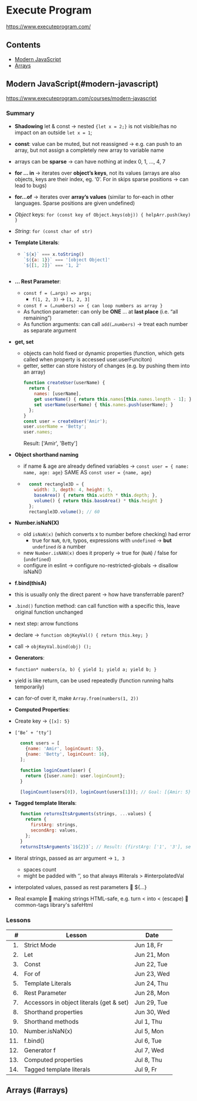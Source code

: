 # Execute Program

<https://www.executeprogram.com/>

## Contents

- [Modern JavaScript](#modern-javascript)
- [Arrays](#arrays)

## Modern JavaScript(#modern-javascript)

<https://www.executeprogram.com/courses/modern-javascript>

### Summary

- **Shadowing** let & const &rarr; nested `{let x = 2;}` is not visible/has no impact on an outside `let x = 1`;
- **const**: value can be muted, but not reassigned &rarr; e.g. can push to an array, but not assign a completely new array to variable name
-	arrays can be **sparse** &rarr; can have nothing at index 0, 1, …, 4, 7
-	**for … in** &rarr; iterates over **object’s keys**, not its values (arrays are also objects, keys are their index, eg. ‘0’. For in skips sparse positions &rarr; can lead to bugs)
-	**for…of** &rarr; iterates over **array’s values** (similar to for-each in other languages. Sparse positions are given undefined)
  - *Object* keys: `for (const key of Object.keys(obj)) { helpArr.push(key) }`
  - *String*: `for (const char of str)`
- **Template Literals**: 

  - ```javascript
    `${x}` === x.toString()
    `${{a: 1}}` === '[object Object]'
    `${[1, 2]}` === '1, 2'
  ```
- **... Rest Parameter**:
  -	`const f = (…args) => args;`
    - `f(1, 2, 3)` &rarr; `[1, 2, 3]`
  - `const f = (…numbers) => { can loop numbers as array }`
  - As function parameter: can only be **ONE** … at **last place** (i.e. “all remaining”)
  -	As function arguments: can call `add(…numbers)` &rarr; treat each number as separate argument

- **get, set**
  - objects can hold fixed or dynamic properties (function, which gets called when property is accessed user.userFunciton)
  - getter, setter can store history of changes (e.g. by pushing them into an array)
    ```javascript
    function createUser(userName) {
      return {
        names: [userName],
        get userName() { return this.names[this.names.length - 1]; },
        set userName(userName) { this.names.push(userName); }
      };
    }
    const user = createUser('Amir');
    user.userName = 'Betty';
    user.names;
    ```
    Result: ['Amir', 'Betty']

- **Object shorthand naming**
  - if name & age are already defined variables &rarr; `const user = { name: name, age: age}` SAME AS `const user = {name, age}`
  - 
    ```javascript 
      const rectangle3D = {
        width: 3, depth: 4, height: 5,
        baseArea() { return this.width * this.depth; },
        volume() { return this.baseArea() * this.height }
      };
      rectangle3D.volume(); // 60
      ```

- **Number.isNaN(X)**
  - old `isNaN(x)` (which converts x to number before checking) had error
    - true for `NaN`, `0/0`, typos, expressions with `undefined` &rarr; **but** `undefined` *is* a number
  - new `Number.isNAN(x)` does it properly &rarr; true for (`NaN`) / false for (`undefined`)
  - configure in eslint &rarr; configure no-restricted-globals &rarr; disallow isNaN()

-	**f.bind(thisA)**
  -	this is usually only the direct parent &rarr; how have transferrable parent?
  -	`.bind()` function method: can call function with a specific this, leave original function unchanged
  -	next step: arrow functions
  -	declare &rarr; `function objKeyVal() { return this.key; }`
  -	call &rarr; `objKeyVal.bind(obj) ();`

-	**Generators**:
  -	`function* numbers(a, b) { yield 1; yield a; yield b; }`
  -	yield is like return, can be used repeatedly (function running halts temporarily)
  -	can for-of over it, make `Array.from(numbers(1, 2))`

-	**Computed Properties**:
  -	Create key &rarr; `{[x]: 5}`
  -	`[‘Be’ + ‘tty’]`
    ```javascript
      const users = [
        {name: 'Amir', loginCount: 5},
        {name: 'Betty', loginCount: 16},
      ];

      function loginCount(user) {
        return {[user.name]: user.loginCount};
      }

      [loginCount(users[0]), loginCount(users[1])]; // Goal: [{Amir: 5}, {Betty: 16}]
    ```

-	**Tagged template literals**:
      ```javascript
        function returnsItsArguments(strings, ...values) {
          return {
            firstArg: strings,
            secondArg: values,
          };
        }
        returnsItsArguments`1${2}3`; // Result: {firstArg: ['1', '3'], secondArg: [2]}
      ```
- literal strings, passed as arr argument &rarr; `1, 3`
  - spaces count
  - might be padded with ‘’, so that always #literals > #interpolatedVal
- interpolated values, passed as rest parameters  ${…}
- Real example  making strings HTML-safe, e.g. turn < into &lt; (escape)  common-tags library's safeHtml



### Lessons

| # | Lesson | Date |
| ---: | --- | --- |
| 1. | Strict Mode | Jun 18, Fr |
| 2. | Let | Jun 21, Mon |
| 3. | Const | Jun 22, Tue |
| 4. | For of | Jun 23, Wed |
| 5. | Template Literals| Jun 24, Thu |
| 6. | Rest Parameter | Jun 28, Mon |
| 7. | Accessors in object literals (get & set)| Jun 29, Tue |
| 8. | Shorthand properties | Jun 30, Wed |
| 9. | Shorthand methods | Jul 1, Thu |
| 10. | Number.isNaN(x) | Jul 5, Mon |
| 11. | f.bind() | Jul 6, Tue|
| 12. | Generator f | Jul 7, Wed |
| 13. | Computed properties | Jul 8, Thu |
| 14. | Tagged template literals | Jul 9, Fr |
<!--
| | | |
| | | |
| | | |
 -->

## Arrays (#arrays)

 

